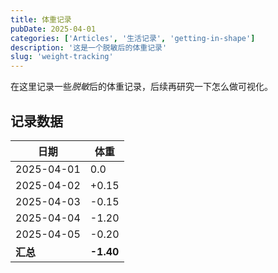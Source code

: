 ```yaml
---
title: 体重记录
pubDate: 2025-04-01
categories: ['Articles', '生活记录', 'getting-in-shape']
description: '这是一个脱敏后的体重记录'
slug: 'weight-tracking'
---
```


在这里记录一些*脱敏*后的体重记录，后续再研究一下怎么做可视化。

## 记录数据

| 日期 | 体重 |
| ---- | ---- |
| 2025-04-01 | 0.0 |
| 2025-04-02 | +0.15 |
| 2025-04-03 | -0.15 |
| 2025-04-04 | -1.20 |
| 2025-04-05 | -0.20 |
| **汇总** | **-1.40** |

